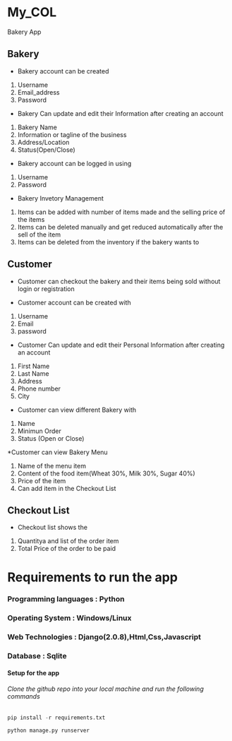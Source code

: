 # My_COL
Bakery App


## Bakery

* Bakery account can be created 
1. Username
2. Email_address
3. Password


* Bakery Can update and edit their Information after creating an account
1. Bakery Name
2. Information or tagline of the business
3. Address/Location
4. Status(Open/Close)
 

* Bakery account can be logged in using
1. Username
2. Password


* Bakery Invetory Management
1. Items can be added with number of items made and the selling price of the items
2. Items can be deleted manually and get reduced automatically after the sell of the item
3. Items can be deleted from the inventory if the bakery wants to 



## Customer 

* Customer can checkout the bakery and their items being sold without login or registration


* Customer account can be created with 
1. Username
2. Email
3. password


* Customer Can update and edit their Personal Information after creating an account
1. First Name
2. Last Name
3. Address
4. Phone number
5. City 


* Customer can view different Bakery with
1. Name
2. Minimun Order
3. Status (Open or Close)


*Customer can view Bakery Menu
1. Name of the menu item
2. Content of the food item(Wheat 30%, Milk 30%, Sugar 40%)
3. Price of the item
4. Can add item in the Checkout List 



## Checkout List

* Checkout list shows the 
1. Quantitya and list of the order item 
2. Total Price of the order to be paid

# Requirements to run the app

### Programming languages : Python

### Operating System : Windows/Linux

### Web Technologies : Django(2.0.8),Html,Css,Javascript

### Database : Sqlite

#### Setup for the app

###### Clone the github repo into your local machine and run the following commands

```python
pip install -r requirements.txt
```


```python
python manage.py runserver
```

